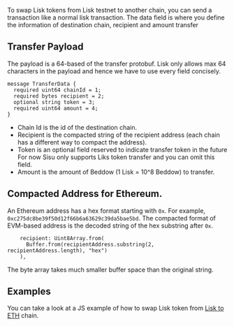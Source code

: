 To swap Lisk tokens from Lisk testnet to another chain, you can send a transaction like a normal lisk transaction. The data field is where you define the information of destination chain, recipient and amount transfer

## Transfer Payload

The payload is a 64-based of the transfer protobuf. Lisk only allows max 64 characters in the payload and hence we have to use every field concisely.
```
message TransferData {
  required uint64 chainId = 1;
  required bytes recipient = 2;
  optional string token = 3;
  required uint64 amount = 4;
}
```
- Chain Id is the id of the destination chain.
- Recipient is the compacted string of the recipient address (each chain has a different way to compact the address).
- Token is an optional field reserved to indicate transfer token in the future For now Sisu only supports Liks token transfer and you can omit this field.
- Amount is the amount of Beddow (1 Lisk = 10^8 Beddow) to transfer.

## Compacted Address for Ethereum.
An Ethereum address has a hex format starting with `0x`. For example, `0xc275dc8be39f50d12f66b6a63629c39da5bae5bd`. The compacted format of EVM-based address is the decoded string of the hex substring after `0x`.

```
    recipient: Uint8Array.from(
      Buffer.from(recipientAddress.substring(2, recipientAddress.length), "hex")
    ),
```
The byte array takes much smaller buffer space than the original string.

## Examples
You can take a look at a JS example of how to swap Lisk token from [Lisk to ETH](https://github.com/sisu-network/transfer-examples/blob/master/Lisk_to_ETH/index.ts) chain.
